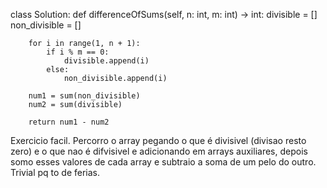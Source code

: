 class Solution:
    def differenceOfSums(self, n: int, m: int) -> int:
        divisible = []
        non_divisible = []

        for i in range(1, n + 1):
            if i % m == 0:
                divisible.append(i)
            else:
                non_divisible.append(i)
        
        num1 = sum(non_divisible)
        num2 = sum(divisible)
        
        return num1 - num2


Exercicio facil. Percorro o array pegando o que é divisivel (divisao resto zero) e o que nao é difvisivel e adicionando em arrays auxiliares, depois somo esses valores de cada array e subtraio a soma de um pelo do outro. Trivial pq to de ferias. 